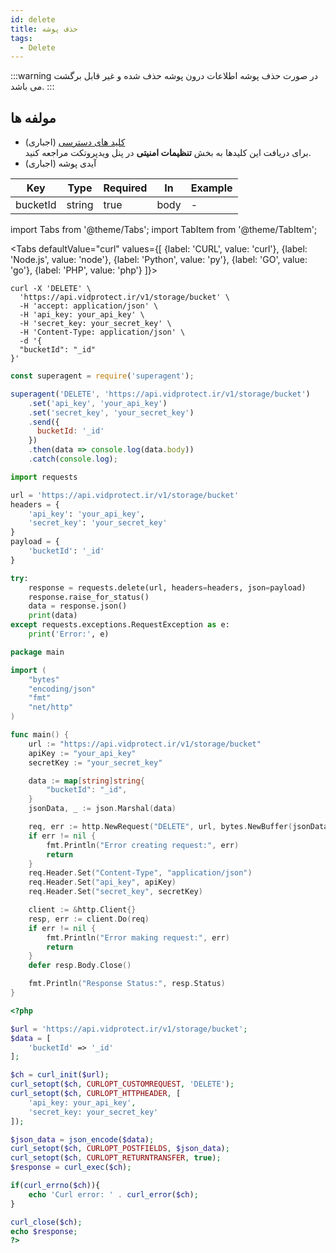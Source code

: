 ```yaml
---
id: delete
title: حذف پوشه
tags:
  - Delete
---
```


:::warning
در صورت حذف پوشه اطلاعات درون پوشه حذف شده و غیر قابل برگشت می باشد.
:::

## مولفه ها

* [کلید های دسترسی][] (اجباری)  
  برای دریافت این کلیدها به بخش **تنظیمات امنیتی** در پنل ویدپروتکت مراجعه کنید.
* آیدی پوشه (اجباری)

| Key      | Type   | Required | In   | Example |
|----------|--------|----------|------|---------|
| bucketId | string | true     | body | -       |

import Tabs from '@theme/Tabs';
import TabItem from '@theme/TabItem';

<Tabs
defaultValue="curl"
values={[
{label: 'CURL', value: 'curl'},
{label: 'Node.js', value: 'node'},
{label: 'Python', value: 'py'},
{label: 'GO', value: 'go'},
{label: 'PHP', value: 'php'}
]}>

<TabItem value="curl">

```shell
curl -X 'DELETE' \
  'https://api.vidprotect.ir/v1/storage/bucket' \
  -H 'accept: application/json' \
  -H 'api_key: your_api_key' \
  -H 'secret_key: your_secret_key' \
  -H 'Content-Type: application/json' \
  -d '{
  "bucketId": "_id"
}'
```

</TabItem>

<TabItem value="node">

```js
const superagent = require('superagent');

superagent('DELETE', 'https://api.vidprotect.ir/v1/storage/bucket')
    .set('api_key', 'your_api_key')
    .set('secret_key', 'your_secret_key')
    .send({
      bucketId: '_id'
    })
    .then(data => console.log(data.body))
    .catch(console.log);
```

</TabItem>

<TabItem value="py">

```python
import requests

url = 'https://api.vidprotect.ir/v1/storage/bucket'
headers = {
    'api_key': 'your_api_key',
    'secret_key': 'your_secret_key'
}
payload = {
    'bucketId': '_id'
}

try:
    response = requests.delete(url, headers=headers, json=payload)
    response.raise_for_status()
    data = response.json()
    print(data)
except requests.exceptions.RequestException as e:
    print('Error:', e)
```

</TabItem>


<TabItem value="go">

```go
package main

import (
	"bytes"
	"encoding/json"
	"fmt"
	"net/http"
)

func main() {
	url := "https://api.vidprotect.ir/v1/storage/bucket"
	apiKey := "your_api_key"
	secretKey := "your_secret_key"

	data := map[string]string{
		"bucketId": "_id",
	}
	jsonData, _ := json.Marshal(data)

	req, err := http.NewRequest("DELETE", url, bytes.NewBuffer(jsonData))
	if err != nil {
		fmt.Println("Error creating request:", err)
		return
	}
	req.Header.Set("Content-Type", "application/json")
	req.Header.Set("api_key", apiKey)
	req.Header.Set("secret_key", secretKey)

	client := &http.Client{}
	resp, err := client.Do(req)
	if err != nil {
		fmt.Println("Error making request:", err)
		return
	}
	defer resp.Body.Close()

	fmt.Println("Response Status:", resp.Status)
}
```

</TabItem>

<TabItem value="php">

```php
<?php

$url = 'https://api.vidprotect.ir/v1/storage/bucket';
$data = [
    'bucketId' => '_id'
];

$ch = curl_init($url);
curl_setopt($ch, CURLOPT_CUSTOMREQUEST, 'DELETE');
curl_setopt($ch, CURLOPT_HTTPHEADER, [
    'api_key: your_api_key',
    'secret_key: your_secret_key'
]);

$json_data = json_encode($data);
curl_setopt($ch, CURLOPT_POSTFIELDS, $json_data);
curl_setopt($ch, CURLOPT_RETURNTRANSFER, true);
$response = curl_exec($ch);

if(curl_errno($ch)){
    echo 'Curl error: ' . curl_error($ch);
}

curl_close($ch);
echo $response;
?>
```

</TabItem>

</Tabs>

[کلید های دسترسی]: https://vidprotect.ir/panel/settings/security-settings